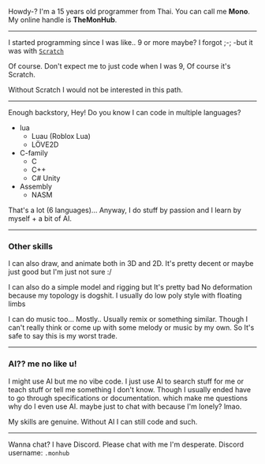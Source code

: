 Howdy-? I'm a 15 years old programmer from Thai. You can call me **Mono**. My online handle is **TheMonHub**.

---

I started programming since I was like.. 9 or more maybe? I forgot ;-; -but it was with [`Scratch`](https://scratch.mit.edu)

Of course. Don't expect me to just code when I was 9, Of course it's Scratch. 

Without Scratch I would not be interested in this path.

---

Enough backstory, Hey! Do you know I can code in multiple languages?

- lua
  - Luau (Roblox Lua)
  - LÖVE2D
- C-family
  - C
  - C++
  - C# Unity
- Assembly
  - NASM

That's a lot (6 languages)... Anyway, I do stuff by passion and I learn by myself + a bit of AI.

 ---

 ### Other skills

I can also draw, and animate both in 3D and 2D. It's pretty decent or maybe just good but I'm just not sure :/
 
I can also do a simple model and rigging but It's pretty bad No deformation because my topology is dogshit. I usually do low poly style with floating limbs

I can do music too... Mostly.. Usually remix or something similar. Though I can't really think or come up with some melody or music by my own. So It's safe to say this is my worst trade.

 ---

 ### AI?? me no like u!
 
I might use AI but me no vibe code. I just use AI to search stuff for me or teach stuff or tell me something I don't know. Though I usually ended have to go through specifications or documentation. which make me questions why do I even use AI. maybe just to chat with because I'm lonely? lmao.

My skills are genuine. Without AI I can still code and such.

---

Wanna chat? I have Discord. Please chat with me I'm desperate.
Discord username: `.monhub`
